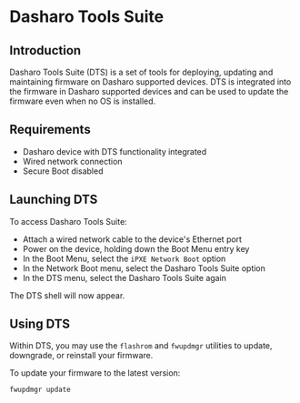 # Dasharo Tools Suite

## Introduction

Dasharo Tools Suite (DTS) is a set of tools for deploying, updating and
maintaining firmware on Dasharo supported devices. DTS is integrated into the
firmware in Dasharo supported devices and can be used to update the firmware
even when no OS is installed.

## Requirements

- Dasharo device with DTS functionality integrated
- Wired network connection
- Secure Boot disabled

## Launching DTS

To access Dasharo Tools Suite:

- Attach a wired network cable to the device's Ethernet port
- Power on the device, holding down the Boot Menu entry key
- In the Boot Menu, select the `iPXE Network Boot` option
- In the Network Boot menu, select the Dasharo Tools Suite option
- In the DTS menu, select the Dasharo Tools Suite again

The DTS shell will now appear.

## Using DTS

Within DTS, you may use the `flashrom` and `fwupdmgr` utilities to update,
downgrade, or reinstall your firmware.

To update your firmware to the latest version:

```bash
fwupdmgr update
```
